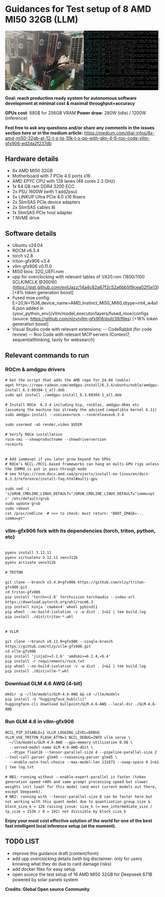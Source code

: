 
# Guidances for Test setup of 8 AMD MI50 32GB (LLM)

![illustration](illustration.png)

**Goal: reach production ready system for autonomous software development at minimal cost & maximal throughput+accuracy**

**GPUs cost**: 880$ for 256GB VRAM
**Power draw**: 280W (idle) / 1200W (inference)

**Feel free to ask any questions and/or share any comments in the issues section here or in the medium article:** 
https://medium.com/@ai-infos/8x-amd-mi50-32gb-at-12-t-s-tg-10k-t-s-pp-with-glm-4-6-roo-code-vllm-gfx906-ed2da2f237db



## Hardware details

- 8x AMD MI50 32GB
- Motherboard with 7 PCIe 4.0 ports x16
- AMD EPYC CPU with 128 lanes (48 cores 2.3 GHz)
- 1x 64 GB ram DDR4 3200 ECC
- 2x PSU 1600W (with 1 add2psu)
- 5x LINKUP Ultra PCIe 4.0 x16 Risers
- 2x SlimSAS PCIe device adapters
- 2x SlimSAS cables 8i
- 1x SlimSAS PCIe host adapter
- 1 NVME drive

## Software details

- Ubuntu v24.04
- ROCM v6.3.4
- torch v2.8
- triton-gfx906 v3.4
- vllm-gfx906 v0.11.0
- MI50 bios: 32G_UEFI.rom  
- upp for overclocking with relevant tables of V420.rom (1800/1100 SCLK/MCLK @300W) (https://gist.github.com/evilJazz/14a4c82a67f2c52a6bb5f9cea02f5e13) [+8% token generation boost]
- Fused moe config: E=20,N=1536,device_name=AMD_Instinct_MI50_MI60,dtype=int4_w4a16.json added in {your_python_env}/vllm/model_executor/layers/fused_moe/configs (source: https://github.com/nlzy/vllm-gfx906/pull/39/files) [+18% token generation boost]
- Visual Studio code with relevant extensions:
-- CodeRabbit (for code review)
-- Roo Code with relevant MCP servers (Context7, sequentialthinking, tavily for websearch)

## Relevant commands to run


### ROCm & amdgpu drivers

```code
# Get the script that adds the AMD repo for 24.04 (noble)
wget https://repo.radeon.com/amdgpu-install/6.3.4/ubuntu/noble/amdgpu-install_6.3.60304-1_all.deb
sudo apt install ./amdgpu-install_6.3.60304-1_all.deb

# Install ROCm  6.3.4 including hip, rocblas, amdgpu-dkms etc (assuming the machine has already the advised compatible kernel 6.11)
sudo amdgpu-install --usecase=rocm --rocmrelease=6.3.4    

sudo usermod -aG render,video $USER

# Verify ROCm installation
rocm-smi --showproductname --showdriverversion
rocminfo


# Add iommu=pt if you later grow beyond two GPUs
# ROCm’s NCCL-/RCCL-based frameworks can hang on multi-GPU rigs unless the IOMMU is put in pass-through mode
# see https://rocm.docs.amd.com/projects/install-on-linux/en/docs-6.3.3/reference/install-faq.html#multi-gpu

sudo sed -i 's/GRUB_CMDLINE_LINUX_DEFAULT="/GRUB_CMDLINE_LINUX_DEFAULT="iommu=pt /' /etc/default/grub
sudo update-grub
sudo reboot
cat /proc/cmdline  # >>> to check: must return: "BOOT_IMAGE=... iommu=pt"

```

### vllm-gfx906 fork with its dependencies (torch, triton, python, etc)

```code

pyenv install 3.12.11
pyenv virtualenv 3.12.11 venv312b
pyenv activate venv312b

# TRITON

git clone --branch v3.4.0+gfx906 https://github.com/nlzy/triton-gfx906.git
cd triton-gfx906
pip install 'torch==2.8' torchvision torchaudio --index-url https://download.pytorch.org/whl/rocm6.3  
pip install ninja 'cmake<4' wheel pybind11
pip wheel --no-build-isolation -v -w dist . 2>&1 | tee build.log
pip install ./dist/triton-*.whl  


# VLLM

git clone --branch v0.11.0+gfx906 --single-branch https://github.com/nlzy/vllm-gfx906.git
cd vllm-gfx906
pip install 'jinja2>=3.1.6' 'amdsmi>=6.2.4,<6.4'
pip install -r requirements/rocm.txt
pip wheel --no-build-isolation -v -w dist . 2>&1 | tee build.log
pip install ./dist/vllm-*.whl

```

### Download GLM 4.6 AWQ (4-bit)

```code
mkdir -p ~/llm/models/GLM-4.6-AWQ && cd ~/llm/models
pip install -U "huggingface_hub[cli]"
huggingface-cli download bullpoint/GLM-4.6-AWQ --local-dir ./GLM-4.6-AWQ
```

### Run GLM 4.6 in vllm-gfx906

```code
NCCL_P2P_DISABLE=1 VLLM_LOGGING_LEVEL=DEBUG VLLM_USE_TRITON_FLASH_ATTN=1 NCCL_DEBUG=INFO vllm serve \
  ~/llm/models/GLM-4.6-AWQ --gpu-memory-utilization 0.98 \
  --served-model-name GLM-4.6-AWQ-4bit \
  --dtype float16 --tensor-parallel-size 4 --pipeline-parallel-size 2 --tool-call-parser glm45 --reasoning-parser glm45 \
  --enable-auto-tool-choice --max-model-len 131072 --swap-space 0 2>&1 | tee log.txt

# NB1: running without --enable-expert-parallel is faster (token generation speed +40% and same prompt processing speed but slower weights init load) for this model (and most current models out there, except Deepseek).
# NB2: running with --tensor-parallel-size 8 can be faster here but not working with this quant model due to quantization group size & block_size_k = 128 raising issue: size_k (= moe_intermediate_size / tp_size = 1536 / 8 = 192) not divisible by block_size_k
```

**Enjoy your most cost effective solution of the world for one of the best fast intelligent local inference setup (at the moment).**

## TODO LIST

- improve this guidance draft (content/form)
- add upp overclocking details (with big disclaimer: only for users knowing what they do due to card damage risks)
- add docker files for easy setup
- open source the test setup of 16 AMD MI50 32GB for Deepseek 671B powered by solar panels system

**Credits: Global Open source Community**
